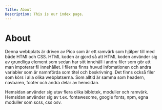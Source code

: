 ```yaml
---
Title: About
Description: This is our index page.
---
```


About
==========================

Denna webbplats är driven av Pico som är ett ramvärk som hjälper till med både HTMl och CSS.
HTML koden är gjord så att HTML koden använder sig av grundliga element som sedan har sitt innehåll
i andra filer som gör att man impoterar fil innehållet. I filerna finns huvud infomationen och andra
variabler som är namnförda som titel och beskrivning. Det finns också filer som körs i alla olika webplatserna.
Som alltid är samma som headern, navbaren, footer och andra delar av hemsidan. <br>

Hemsidan använder sig utav flera olika biblotek, moduller och ramvärk.
Hemsidan använder sig av t.ex. fontawesome, google fonts, npm, egna moduller som scss, css osv.


